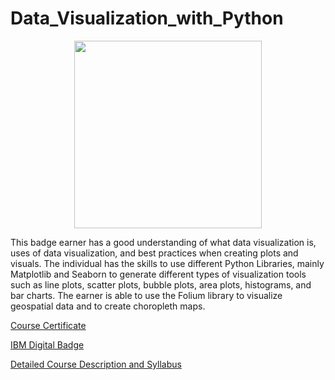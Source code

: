 # Data_Visualization_with_Python

<p align="center">
  <img width="300" src="https://images.youracclaim.com/size/340x340/images/76326afb-199d-4250-a74f-01bc86dda118/Cognitive_Class_-_Data_Visual_w_Python.png">
</p>

This badge earner has a good understanding of what data visualization is, uses of data visualization, and best practices when creating plots and visuals. The individual has the skills to use different Python Libraries, mainly Matplotlib and Seaborn to generate different types of visualization tools such as line plots, scatter plots, bubble plots, area plots, histograms, and bar charts. The earner is able to use the Folium library to visualize geospatial data and to create choropleth maps.

[Course Certificate](https://www.coursera.org/account/accomplishments/certificate/QSX2PP7BU54Q)

[IBM Digital Badge](https://www.youracclaim.com/badges/377417e7-61ea-4b29-8a22-569f68eaa8f1)

[Detailed Course Description and Syllabus](https://www.coursera.org/learn/python-for-data-visualization)
